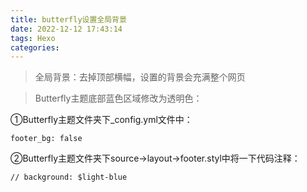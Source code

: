```yaml
---
title: butterfly设置全局背景
date: 2022-12-12 17:43:14
tags: Hexo
categories:
---
```


> 全局背景：去掉顶部横幅，设置的背景会充满整个网页

> Butterfly主题底部蓝色区域修改为透明色：

①Butterfly主题文件夹下_config.yml文件中：

```
footer_bg: false
```

②Butterfly主题文件夹下source->layout->footer.styl中将一下代码注释：

```
// background: $light-blue
```

